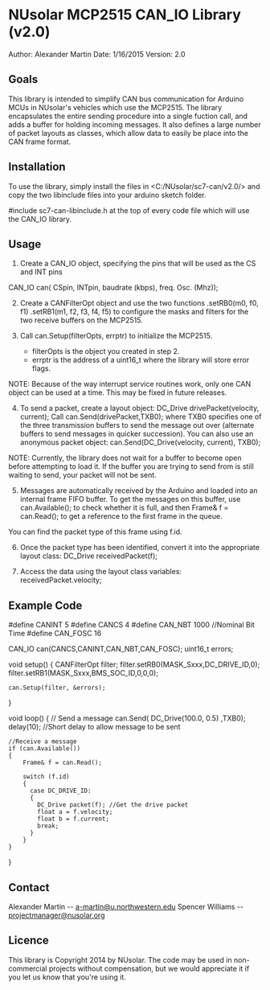 NUsolar MCP2515 CAN_IO Library (v2.0)
==================================
Author: 	Alexander Martin
Date:		1/16/2015
Version:	2.0

Goals
-----
This library is intended to simplify CAN bus communication for Arduino MCUs in NUsolar's vehicles which use the MCP2515. The library encapsulates the entire sending procedure into a single fuction call, and adds a buffer for holding incoming messages. It also defines a large number of packet layouts as classes, which allow data to easily be place into the CAN frame format.

Installation
-----
To use the library, simply install the files in <C:/NUsolar/sc7-can/v2.0/> and copy the two libinclude files into your arduino sketch folder. 

#include sc7-can-libinclude.h
at the top of every code file which will use the CAN_IO library.


Usage
-----
1. Create a CAN_IO object, specifying the pins that will be used as the CS and INT pins

  CAN_IO can( CSpin, INTpin, baudrate (kbps), freq. Osc. (Mhz));

2. Create a CANFilterOpt object and use the two functions
	.setRB0(m0, f0, f1)
	.setRB1(m1, f2, f3, f4, f5)
to configure the masks and filters for the two receive buffers on the MCP2515.

3. Call can.Setup(filterOpts, errptr) to initialize the MCP2515.
	- filterOpts is the object you created in step 2.
	- errptr is the address of a uint16_t where the library will store error flags.

NOTE: Because of the way interrupt service routines work, only one CAN object can be used at a time. This may be fixed in future releases.

4. To send a packet, create a layout object:
	DC_Drive drivePacket(velocity, current);
Call
	can.Send(drivePacket,TXB0);
where TXB0 specifies one of the three transmission buffers to send the message out over (alternate buffers to send messages in quicker succession).
You can also use an anonymous packet object:
	can.Send(DC_Drive(velocity, current), TXB0);

NOTE: Currently, the library does not wait for a buffer to become open before attempting to load it. If the buffer you are trying to send from is still waiting to send, your packet will not be sent.

5. Messages are automatically received by the Arduino and loaded into an internal frame FIFO buffer. To get the messages on this buffer, use
	can.Available();
to check whether it is full, and then
	Frame& f = can.Read();
to get a reference to the first frame in the queue.

You can find the packet type of this frame using f.id.

6. Once the packet type has been identified, convert it into the appropriate layout class:
	DC_Drive receivedPacket(f);

7. Access the data using the layout class variables:
	receivedPacket.velocity;

Example Code
------------
#define CANINT 5
#define CANCS 4
#define CAN_NBT 1000  //Nominal Bit Time
#define CAN_FOSC 16

CAN_IO can(CANCS,CANINT,CAN_NBT,CAN_FOSC);
uint16_t errors;

void setup()
{
	CANFilterOpt filter;
	filter.setRB0(MASK_Sxxx,DC_DRIVE_ID,0);
	filter.setRB1(MASK_Sxxx,BMS_SOC_ID,0,0,0);

	can.Setup(filter, &errors);
}

void loop()
{
	// Send a message
	can.Send( DC_Drive(100.0, 0.5) ,TXB0);
	delay(10); //Short delay to allow message to be sent

	//Receive a message
	if (can.Available())
	{
		Frame& f = can.Read();
		
		switch (f.id)
		{
		  case DC_DRIVE_ID:
		  {
			DC_Drive packet(f); //Get the drive packet
			float a = f.velocity;
			float b = f.current;
			break;
		  }
		}
	}
}


Contact
-------
Alexander Martin -- a-martin@u.northwestern.edu
Spencer Williams -- projectmanager@nusolar.org

Licence
-------
This library is Copyright 2014 by NUsolar. The code may be used in non-commercial projects without compensation, but we would appreciate it if you let us know that you're using it.